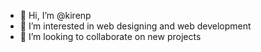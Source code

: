 - 👋 Hi, I’m @kirenp
- 👀 I’m interested in web designing and web development
- 💞️ I’m looking to collaborate on new projects

<!---
kirenp/kirenp is  ✨ special ✨ 
--->

